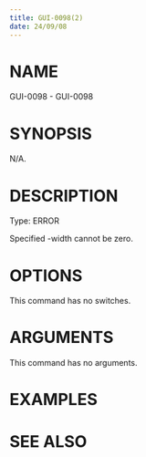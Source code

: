 ```yaml
---
title: GUI-0098(2)
date: 24/09/08
---
```


# NAME

GUI-0098 - GUI-0098

# SYNOPSIS

N/A.

# DESCRIPTION

Type: ERROR

Specified -width cannot be zero.

# OPTIONS

This command has no switches.

# ARGUMENTS

This command has no arguments.

# EXAMPLES

# SEE ALSO
